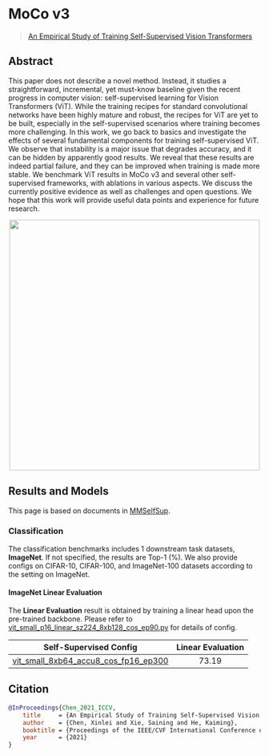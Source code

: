# MoCo v3

> [An Empirical Study of Training Self-Supervised Vision Transformers](https://arxiv.org/abs/2104.02057)

## Abstract

This paper does not describe a novel method. Instead, it studies a straightforward, incremental, yet must-know baseline given the recent progress in computer vision: self-supervised learning for Vision Transformers (ViT). While the training recipes for standard convolutional networks have been highly mature and robust, the recipes for ViT are yet to be built, especially in the self-supervised scenarios where training becomes more challenging. In this work, we go back to basics and investigate the effects of several fundamental components for training self-supervised ViT. We observe that instability is a major issue that degrades accuracy, and it can be hidden by apparently good results. We reveal that these results are indeed partial failure, and they can be improved when training is made more stable. We benchmark ViT results in MoCo v3 and several other self-supervised frameworks, with ablations in various aspects. We discuss the currently positive evidence as well as challenges and open questions. We hope that this work will provide useful data points and experience for future research.

<div align="center">
<img  src="https://user-images.githubusercontent.com/36138628/151305362-e6e8ea35-b3b8-45f6-8819-634e67083218.png" width="500" />
</div>

## Results and Models

This page is based on documents in [MMSelfSup](https://github.com/open-mmlab/mmselfsup).

### Classification

The classification benchmarks includes 1 downstream task datasets, **ImageNet**. If not specified, the results are Top-1 (%). We also provide configs on CIFAR-10, CIFAR-100, and ImageNet-100 datasets according to the setting on ImageNet.

#### ImageNet Linear Evaluation

The **Linear Evaluation** result is obtained by training a linear head upon the pre-trained backbone. Please refer to [vit_small_p16_linear_sz224_8xb128_cos_ep90.py](https://github.com/Westlake-AI/openmixup/tree/main/configs/benchmarks/classification/imagenet/vit_small_p16_linear_sz224_8xb128_cos_ep90.py) for details of config.

| Self-Supervised Config                                                                                                                                                                              | Linear Evaluation |
| --------------------------------------------------------------------------------------------------------------------------------------------------------------------------------------------------- | :---------------: |
| [vit_small_8xb64_accu8_cos_fp16_ep300](https://github.com/Westlake-AI/openmixup/tree/main/configs/selfsup/mocov3/imagenet/vit_small_8xb64_accu8_cos_fp16_ep300.py) | 73.19             |

## Citation

```bibtex
@InProceedings{Chen_2021_ICCV,
    title     = {An Empirical Study of Training Self-Supervised Vision Transformers},
    author    = {Chen, Xinlei and Xie, Saining and He, Kaiming},
    booktitle = {Proceedings of the IEEE/CVF International Conference on Computer Vision (ICCV)},
    year      = {2021}
}
```
